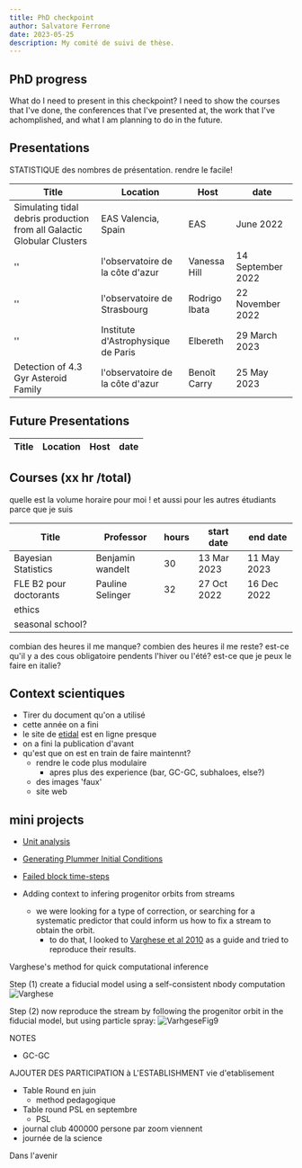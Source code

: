 ```yaml
---
title: PhD checkpoint
author: Salvatore Ferrone
date: 2023-05-25
description: My comité de suivi de thèse.
---
```


## PhD progress

What do I need to present in this checkpoint? I need to show the courses that I've done, the conferences that I've presented at, the work that I've achomplished, and what I am planning to do in the future.




## Presentations

STATISTIQUE des nombres de présentation. rendre le facile! 

   Title | Location   | Host | date
--------|------ |----- | -----
Simulating tidal debris production from all Galactic Globular Clusters | EAS Valencia, Spain | EAS | June 2022 
'' | l'observatoire de la côte d'azur | Vanessa Hill | 14 September 2022
'' | l'observatoire de Strasbourg | Rodrigo Ibata | 22 November 2022 
'' | Institute d'Astrophysique de Paris | Elbereth | 29 March 2023
Detection of 4.3 Gyr Asteroid Family | l'observatoire de la côte d'azur | Benoît Carry | 25 May 2023

## Future Presentations

   Title | Location   | Host | date
--------|------ |----- | -----



## Courses (xx hr /total)

quelle est la volume horaire pour moi ! et aussi pour les autres étudiants parce que je suis 

   Title            | Professor | hours   | start date | end date
--------            |------     |----- |----- | -----
Bayesian Statistics | Benjamin wandelt      |  30  | 13 Mar 2023 | 11 May 2023
FLE B2 pour doctorants | Pauline Selinger   |  32  | 27 Oct 2022 | 16 Dec 2022
ethics | | | 
seasonal school? | | | 

combian des heures il me manque? combien des heures il me reste? est-ce qu'il y a des cous obligatoire pendents l'hiver ou l'été? est-ce que je peux le faire en italie? 

## Context scientiques 
- Tirer du document qu'on a utilisé
- cette année on a fini
- le site de [etidal](https://etidal-dev.obspm.fr/index.html) est en ligne presque 
- on a fini la publication d'avant
- qu'est que on est en train de faire maintennt?
   - rendre le code plus modulaire
      - apres plus des experience (bar, GC-GC, subhaloes, else?)
   - des images 'faux' 
   - site web




## mini projects
- [Unit analysis](https://gitlab.obspm.fr/sferrone/integrate-plummer/-/blob/main/notebooks/units.ipynb)
- [Generating Plummer Initial Conditions](https://gitlab.obspm.fr/sferrone/integrate-plummer/-/blob/main/notebooks/generateInitCond.ipynb)

- [Failed block time-steps](https://gitlab.obspm.fr/sferrone/gc-tidal-loss/-/blob/development/simulations/analytic-GC-tidal-loss/notebooks/failedblock.ipynb)

- Adding context to infering progenitor orbits from streams
   - we were looking for a type of correction, or searching for a systematic predictor that could inform us how to fix a stream to obtain the orbit. 
      - to do that, I looked to [Varghese et al 2010](https://doi.org/10.1111/j.1365-2966.2011.19097.x) as a guide and tried to reproduce their results.

Varghese's method for quick computational inference

Step (1) create a fiducial model using a self-consistent nbody computation
![Varghese](https://oup.silverchair-cdn.com/oup/backfile/Content_public/Journal/mnras/417/1/10.1111/j.1365-2966.2011.19097.x/2/mnras0417-0198-f8.jpeg?Expires=1688037860&Signature=PxbelW8opZ7Z17jFuKTjmGwQ5nWSw2l0ao80blwkbjjwJY2Hc6kjMrBjx-q0wlMxibis9EMRzPmFhFBGd7RiHQGbWJpSaPVgR~TmJg1sLvTWMRmXkwe65WtjO2Wpybvh6pwLH8NplIu2ZKNmQvutoJ~wUHBbmmV0EIlplbaDvYmptxwOECVVGDnZ6cKTW5oI0fSpRxoZuC6pGesmkMuUNa0gIEwXTibOVYrD3a3MwAvUiY92w0Mv9sUCQP1RmMmYQ43yqBUGMZm3cjtupUNyq32-W~Bi3uh3URLPe-aaYvcyTNCWAUIlUIoyFJ8qW8JXv04rtU86WU3jGJh0WevCLA__&Key-Pair-Id=APKAIE5G5CRDK6RD3PGA)

Step (2) now reproduce the stream by following the progenitor orbit in the fiducial model, but using particle spray:
![VarhgeseFig9](https://oup.silverchair-cdn.com/oup/backfile/Content_public/Journal/mnras/417/1/10.1111/j.1365-2966.2011.19097.x/2/mnras0417-0198-f9.jpeg?Expires=1688037912&Signature=N1IEFwOUruwCozwu5UhtqMAWxga091NF4sbFsFXsPLHuuBCiRAtAP-s1Pk0C0rIPN73v4t7aeOPNCbOKCB1qYuIbPWMFhdKyurh3RKH9p2vFNH8ZAmbyFdOxJ5GTnpicbYH27DSPE7z0t-8qPw0JvfFVNA~RZgCBssbfIxchWrMRAkjHDgH8GFZ8B7FnuLtsf~R8juY8JFpATTpo2-bKu0ZuPbMT2x4X~cQlalaSQJTtoWFYbmdsLofuoWx5U2Sz7-BIRTK4-2pnm5uLfqr7D55bO6tL~GSChXi9lP2CWPpOmjK5ssdYD6C~kKTijfx9GzPQ0ZmkZ1t~K7sol3uYNA__&Key-Pair-Id=APKAIE5G5CRDK6RD3PGA)

NOTES
- GC-GC

AJOUTER DES PARTICIPATION à L'ESTABLISHMENT 
vie d'etablisement 
- Table Round en juin  
   - method pedagogique 
- Table round PSL en septembre 
   - PSL
- journal club 400000 persone par zoom viennent 
- journée de la science 



Dans l'avenir 